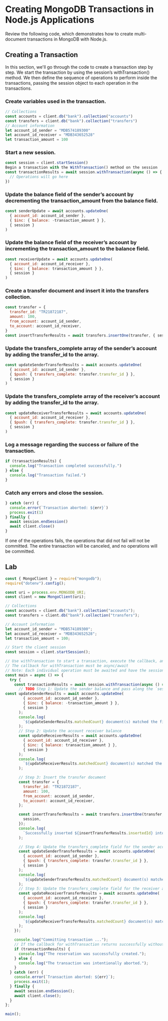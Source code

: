# Creating MongoDB Transactions in Node.js Applications

Review the following code, which demonstrates how to create multi-document transactions in MongoDB with Node.js.

## Creating a Transaction

In this section, we'll go through the code to create a transaction step by step. We start the transaction by using the session’s withTransaction() method. We then define the sequence of operations to perform inside the transactions, passing the session object to each operation in the transactions.



### Create variables used in the transaction.
```js
// Collections
const accounts = client.db("bank").collection("accounts")
const transfers = client.db("bank").collection("transfers")
// Account information
let account_id_sender = "MDB574189300"
let account_id_receiver = "MDB343652528"
let transaction_amount = 100
```
### Start a new session.
```js
const session = client.startSession()
Begin a transaction with the WithTransaction() method on the session
const transactionResults = await session.withTransaction(async () => {
  // Operations will go here
})
```

### Update the balance field of the sender’s account by decrementing the transaction_amount from the balance field.
```js
const senderUpdate = await accounts.updateOne(
  { account_id: account_id_sender },
  { $inc: { balance: -transaction_amount } },
  { session }
)
```

### Update the balance field of the receiver’s account by incrementing the transaction_amount to the balance field.
```js
const receiverUpdate = await accounts.updateOne(
  { account_id: account_id_receiver },
  { $inc: { balance: transaction_amount } },
  { session }
)
```

### Create a transfer document and insert it into the transfers collection.
```js
const transfer = {
  transfer_id: "TR21872187",
  amount: 100,
  from_account: account_id_sender,
  to_account: account_id_receiver,
}
const insertTransferResults = await transfers.insertOne(transfer, { session })
```

### Update the transfers_complete array of the sender’s account by adding the transfer_id to the array.
```js
const updateSenderTransferResults = await accounts.updateOne(
  { account_id: account_id_sender },
  { $push: { transfers_complete: transfer.transfer_id } },
  { session }
)
```
### Update the transfers_complete array of the receiver’s account by adding the transfer_id to the array.
```js
const updateReceiverTransferResults = await accounts.updateOne(
  { account_id: account_id_receiver },
  { $push: { transfers_complete: transfer.transfer_id } },
  { session }
)
```

### Log a message regarding the success or failure of the transaction.
```js
if (transactionResults) {
  console.log("Transaction completed successfully.")
} else {
  console.log("Transaction failed.")
}
```
### Catch any errors and close the session.
```js
} catch (err) {
  console.error(`Transaction aborted: ${err}`)
  process.exit(1)
} finally {
  await session.endSession()
  await client.close()
}
```

If one of the operations fails, the operations that did not fail will not be committed. The entire transaction will be canceled, and no operations will be committed.



## Lab
```js
const { MongoClient } = require("mongodb");
require("dotenv").config();

const uri = process.env.MONGODB_URI;
const client = new MongoClient(uri);

// Collections
const accounts = client.db("bank").collection("accounts");
const transfers = client.db("bank").collection("transfers");

// Account information
let account_id_sender = "MDB574189300";
let account_id_receiver = "MDB343652528";
let transaction_amount = 100;

// Start the client session
const session = client.startSession();

// Use withTransaction to start a transaction, execute the callback, and commit the transaction
// The callback for withTransaction must be async/await
// Note: Each individual operation must be awaited and have the session passed in as an argument
const main = async () => {
  try {
    const transactionResults = await session.withTransaction(async () => {
      // TODO Step 1: Update the sender balance and pass along the `session` object
const updateSenderResults = await accounts.updateOne(
        { account_id: account_id_sender },
        { $inc: { balance: -transaction_amount } },
        { session }
      );
      console.log(
        `${updateSenderResults.matchedCount} document(s) matched the filter, updated ${updateSenderResults.modifiedCount} document(s) for the sender account.`
      );
      // Step 2: Update the account receiver balance
      const updateReceiverResults = await accounts.updateOne(
        { account_id: account_id_receiver },
        { $inc: { balance: transaction_amount } },
        { session }
      );
      console.log(
        `${updateReceiverResults.matchedCount} document(s) matched the filter, updated ${updateReceiverResults.modifiedCount} document(s) for the receiver account.`
      );

      // Step 3: Insert the transfer document
      const transfer = {
        transfer_id: "TR21872187",
        amount: 100,
        from_account: account_id_sender,
        to_account: account_id_receiver,
      };

      const insertTransferResults = await transfers.insertOne(transfer, {
        session,
      });
      console.log(
        `Successfully inserted ${insertTransferResults.insertedId} into the transfers collection`
      );

      // Step 4: Update the transfers_complete field for the sender account
      const updateSenderTransferResults = await accounts.updateOne(
        { account_id: account_id_sender },
        { $push: { transfers_complete: transfer.transfer_id } },
        { session }
      );
      console.log(
        `${updateSenderTransferResults.matchedCount} document(s) matched in the transfers collection, updated ${updateSenderTransferResults.modifiedCount} document(s) for the sender account.`
      );
      // Step 5: Update the transfers_complete field for the receiver account
      const updateReceiverTransferResults = await accounts.updateOne(
        { account_id: account_id_receiver },
        { $push: { transfers_complete: transfer.transfer_id } },
        { session }
      );
      console.log(
        `${updateReceiverTransferResults.matchedCount} document(s) matched in the transfers collection, updated ${updateReceiverTransferResults.modifiedCount} document(s) for the receiver account.`
      );
    });

    console.log("Committing transaction ...");
    // If the callback for withTransaction returns successfully without throwing an error, the transaction will be committed
    if (transactionResults) {
      console.log("The reservation was successfully created.");
    } else {
      console.log("The transaction was intentionally aborted.");
    }
  } catch (err) {
    console.error(`Transaction aborted: ${err}`);
    process.exit(1);
  } finally {
    await session.endSession();
    await client.close();
  }
};

main();
```